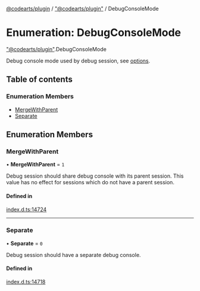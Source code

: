 [@codearts/plugin](../README.md) / ["@codearts/plugin"](../modules/_codearts_plugin_.md) / DebugConsoleMode

# Enumeration: DebugConsoleMode

["@codearts/plugin"](../modules/_codearts_plugin_.md).DebugConsoleMode

Debug console mode used by debug session, see [options](../interfaces/codearts_plugin_.DebugSessionOptions.md).

## Table of contents

### Enumeration Members

- [MergeWithParent](codearts_plugin_.DebugConsoleMode.md#mergewithparent)
- [Separate](codearts_plugin_.DebugConsoleMode.md#separate)

## Enumeration Members

### MergeWithParent

• **MergeWithParent** = ``1``

Debug session should share debug console with its parent session.
This value has no effect for sessions which do not have a parent session.

#### Defined in

[index.d.ts:14724](https://github.com/huaweicloud/cloudide-plugin-api/blob/5055bbd/index.d.ts#L14724)

___

### Separate

• **Separate** = ``0``

Debug session should have a separate debug console.

#### Defined in

[index.d.ts:14718](https://github.com/huaweicloud/cloudide-plugin-api/blob/5055bbd/index.d.ts#L14718)
